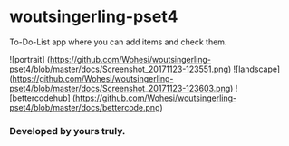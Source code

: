 # woutsingerling-pset4
To-Do-List app where you can add items and check them. 

![portrait] (https://github.com/Wohesi/woutsingerling-pset4/blob/master/docs/Screenshot_20171123-123551.png)
![landscape] (https://github.com/Wohesi/woutsingerling-pset4/blob/master/docs/Screenshot_20171123-123603.png)
![bettercodehub] (https://github.com/Wohesi/woutsingerling-pset4/blob/master/docs/bettercode.png)

### Developed by yours truly.
